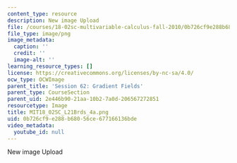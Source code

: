 ```yaml
---
content_type: resource
description: New image Upload
file: /courses/18-02sc-multivariable-calculus-fall-2010/0b726cf9e288b68056ce677166136bde_MIT18_02SC_L21Brds_4a.png
file_type: image/png
image_metadata:
  caption: ''
  credit: ''
  image-alt: ''
learning_resource_types: []
license: https://creativecommons.org/licenses/by-nc-sa/4.0/
ocw_type: OCWImage
parent_title: 'Session 62: Gradient Fields'
parent_type: CourseSection
parent_uid: 2e446b90-21aa-10b2-7a0d-206567272851
resourcetype: Image
title: MIT18_02SC_L21Brds_4a.png
uid: 0b726cf9-e288-b680-56ce-677166136bde
video_metadata:
  youtube_id: null
---
```

New image Upload